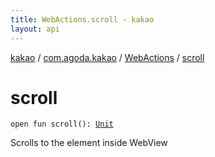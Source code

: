 ```yaml
---
title: WebActions.scroll - kakao
layout: api
---
```


<div class='api-docs-breadcrumbs'><a href="../../index.html">kakao</a> / <a href="../index.html">com.agoda.kakao</a> / <a href="index.html">WebActions</a> / <a href=".">scroll</a></div>

# scroll

<div class="signature"><code><span class="keyword">open</span> <span class="keyword">fun </span><span class="identifier">scroll</span><span class="symbol">(</span><span class="symbol">)</span><span class="symbol">: </span><a href="https://kotlinlang.org/api/latest/jvm/stdlib/kotlin/-unit/index.html"><span class="identifier">Unit</span></a></code></div>

Scrolls to the element inside WebView

